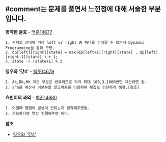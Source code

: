 #comment는 문제를 풀면서 느낀점에 대해 서술한 부분입니다.
-----------------------------------------------------------------------------

**병약한 윤호** - [백준14677](https://www.acmicpc.net/problem/146)
```
1. 현재의 상태에 따라 left or right 중 하나를 꺼내갈 수 있는지 Dynamic Programming을 통해 구현.
2. dp[left][right][state] = max(dp[left+1][right][state] , dp[left][right-1][state] ) + 1;
3. state -> (state+1) % 3
```

**영우와 ‘갓4’** - [백준14679](https://www.acmicpc.net/problem/14679)
```
1. Ak,Dk,Hk 계산 부분은 반복되므로 각각 최대 100,3,1000번만 계산하면 됨.
2. a^n을 계산시 이분분할 알고리즘을 이용하여 복잡도 간단하게 해결.[참조]
```

**효빈이의 과외** - [백준14680](https://www.acmicpc.net/problem/14680)
```
1. 어떨때 행렬의 곱셈이 안되는지 생각해주면됨.
2. 가능하다면 연산 진행해주면 된다.
```
**참조** 
- [영우와 '갓4'](https://onsil-thegreenhouse.github.io/programming/problem/2018/03/29/problem_math_power/)
